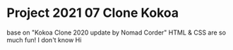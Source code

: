 # Project 2021 07 Clone Kokoa

base on "Kokoa Clone 2020 update by Nomad Corder"
HTML & CSS are so much fun!
I don't know
Hi
